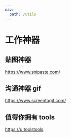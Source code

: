 ```yaml
---
nav:
  path: /utils
---
```


# 工作神器

## 贴图神器

https://www.snipaste.com/

## 沟通神器 gif

https://www.screentogif.com/

## 值得你拥有 tools

https://u.toolstools
